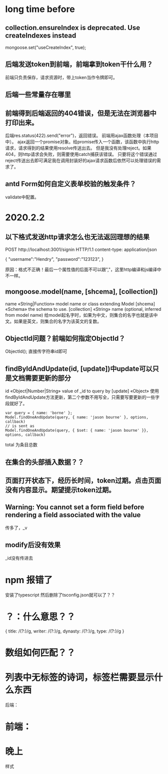 # long time before
## collection.ensureIndex is deprecated. Use createIndexes instead
mongoose.set("useCreateIndex", true);

## 后端发送token到前端，前端拿到token干什么用？
前端只负责保存，请求资源时，带上token当作令牌即可。

## 后端一些常量存在哪里

## 前端得到后端返回的404错误，但是无法在浏览器中打印出来。
后端res.status(422).send("error")，返回错误。
前端用ajax函数处理（本项目中）。
ajax返回一个promise对象。给promise传入一个函数，该函数中执行http请求，请求得到的结果使用resolve传送出去。
但是我没有处理reject。如果404，则http请求会失败，则需要使用catch捕获该错误。
只要将这个错误通过reject传送出去即可满足我在调用封装好的ajax请求函数后依然可以处理错误的需求了。

## antd Form如何自定义表单校验的触发条件？
validate中配置。



# 2020.2.2

## 以下格式发送http请求怎么也无法返回理想的结果
POST http://localhost:3001/signin HTTP/1.1
content-type: application/json

{
    "username":"Hendry",
    "password":"123123",
}

原因：格式不正确！最后一个属性值的后面不可以跟","，这里http编译和js编译中不一样。


## mongoose.model(name, [shcema], [collection])
name «String|Function» model name or class extending Model
[shcema] «Schema» the schema to use.
[collection] «String» name (optional, inferred from model name)
给model起名字时，如果为中文，则集合的名字也就是该中文。如果是英文，则集合的名字为该英文的复数。


## ObjectId问题？前端如何指定ObjectId？
ObjectId(<String>);
直接传字符串id即可


## findByIdAndUpdate(id, [update])中update可以只是文档需要更新的部分
id «Object|Number|String» value of _id to query by
[update] «Object»
使用findByIdAndUpdate方法更新，第二个参数不用写全，只需要写要更新的一些字段就好了。
```
var query = { name: 'borne' };
Model.findOneAndUpdate(query, { name: 'jason bourne' }, options, callback)
// is sent as
Model.findOneAndUpdate(query, { $set: { name: 'jason bourne' }}, options, callback)
```

total 为条目总数

## 在集合的头部插入数据？？

## 页面打开状态下，经历长时间，token过期。点击页面没有内容显示。期望提示token过期。

## Warning: You cannot set a form field before rendering a field associated with the value
传多了，_v
## modify后没有效果
_id没有传进去
# npm 报错了
安装了typescript 然后删除了tsconfig.json就可以了？？


# ？：什么意思？？
 { title: /(?:)/g,
  writer: /(?:)/g,
  dynasty: /(?:)/g,
  type: /(?:)/g }

# 数组如何匹配？？

# 列表中无标签的诗词，标签栏需要显示什么东西





后端：
<!-- 输入**诗词名字 搜索得到 **相关的诗词列表**     -->

<!-- 点击**诗词**，添加到 该年级该学期的必学诗词中。        -->

<!-- 查询某学期的必学篇目，返回，诗词名字，作者，内容。        完成，需要检验！ -->


# 前端：

<!-- 诗词搜索后的列表 -->

<!-- 展示诗词的列表 -->

<!-- 刚进入页面时候，还未选择cascader时，也要显示数据。 -->

# 晚上

<!-- 搜索出来的诗词，添加时，需要查看是否已经出现在必学诗词中了 -->

样式









